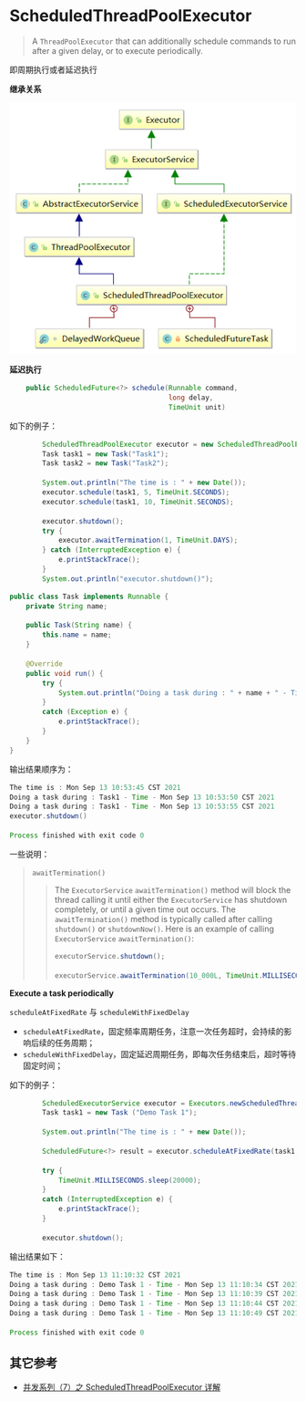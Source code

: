 # ScheduledThreadPoolExecutor

> A `ThreadPoolExecutor` that can additionally schedule commands to run after a given delay, or to execute periodically.

即周期执行或者延迟执行

**继承关系**

![003](https://github.com/winfredzen/JavaEE-Basic/blob/master/%E5%A4%9A%E7%BA%BF%E7%A8%8B/images/003.png)



**延迟执行**

```java
    public ScheduledFuture<?> schedule(Runnable command,
                                       long delay,
                                       TimeUnit unit)
```

如下的例子：

```java
        ScheduledThreadPoolExecutor executor = new ScheduledThreadPoolExecutor(2);
        Task task1 = new Task("Task1");
        Task task2 = new Task("Task2");

        System.out.println("The time is : " + new Date());
        executor.schedule(task1, 5, TimeUnit.SECONDS);
        executor.schedule(task1, 10, TimeUnit.SECONDS);

        executor.shutdown();
        try {
            executor.awaitTermination(1, TimeUnit.DAYS);
        } catch (InterruptedException e) {
            e.printStackTrace();
        }
        System.out.println("executor.shutdown()");
```

```java
public class Task implements Runnable {
    private String name;

    public Task(String name) {
        this.name = name;
    }

    @Override
    public void run() {
        try {
            System.out.println("Doing a task during : " + name + " - Time - " + new Date());
        }
        catch (Exception e) {
            e.printStackTrace();
        }
    }
}
```

输出结果顺序为：

```java
The time is : Mon Sep 13 10:53:45 CST 2021
Doing a task during : Task1 - Time - Mon Sep 13 10:53:50 CST 2021
Doing a task during : Task1 - Time - Mon Sep 13 10:53:55 CST 2021
executor.shutdown()

Process finished with exit code 0
```

一些说明：

> `awaitTermination()`
>
> > The `ExecutorService` `awaitTermination()` method will block the thread calling it until either the `ExecutorService` has shutdown completely, or until a given time out occurs. The `awaitTermination()` method is typically called after calling `shutdown()` or `shutdownNow()`. Here is an example of calling `ExecutorService` `awaitTermination()`:
> >
> > ```java
> > executorService.shutdown();
> > 
> > executorService.awaitTermination(10_000L, TimeUnit.MILLISECONDS );
> > ```



**Execute a task periodically**

`scheduleAtFixedRate` 与 `scheduleWithFixedDelay`

+ `scheduleAtFixedRate`，固定频率周期任务，注意一次任务超时，会持续的影响后续的任务周期；
+ `scheduleWithFixedDelay`，固定延迟周期任务，即每次任务结束后，超时等待固定时间；



如下的例子：

```java
        ScheduledExecutorService executor = Executors.newScheduledThreadPool(1);
        Task task1 = new Task ("Demo Task 1");

        System.out.println("The time is : " + new Date());

        ScheduledFuture<?> result = executor.scheduleAtFixedRate(task1, 2, 5, TimeUnit.SECONDS);

        try {
            TimeUnit.MILLISECONDS.sleep(20000);
        }
        catch (InterruptedException e) {
            e.printStackTrace();
        }

        executor.shutdown();
```

输出结果如下：

```java
The time is : Mon Sep 13 11:10:32 CST 2021
Doing a task during : Demo Task 1 - Time - Mon Sep 13 11:10:34 CST 2021
Doing a task during : Demo Task 1 - Time - Mon Sep 13 11:10:39 CST 2021
Doing a task during : Demo Task 1 - Time - Mon Sep 13 11:10:44 CST 2021
Doing a task during : Demo Task 1 - Time - Mon Sep 13 11:10:49 CST 2021

Process finished with exit code 0
```





## 其它参考

+ [并发系列（7）之 ScheduledThreadPoolExecutor 详解](https://www.cnblogs.com/sanzao/p/10760641.html)





